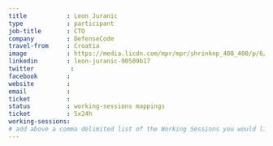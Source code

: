 ```yaml
---
title           : Leon Juranic
type            : participant
job-title       : CTO
company         : DefenseCode
travel-from     : Croatia
image           : https://media.licdn.com/mpr/mpr/shrinknp_400_400/p/6/000/261/145/077bb20.jpg
linkedin        : leon-juranic-90509b17
twitter          :
facebook        :
website         :
email           :
ticket          :
status          : working-sessions mappings
ticket          : 5x24h
working-sessions:
# add above a comma delimited list of the Working Sessions you would like to attend (use the session's title)
---
```


<!-- put more details about participant here -->
